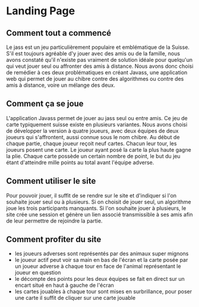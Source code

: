 
# Landing Page

## Comment tout a commencé
Le jass est un jeu particulièrement populaire et emblématique de la Suisse. S'il est toujours agréable d'y jouer avec des amis ou de la famille, nous avons constaté qu'il n'existe pas vraiment de
solution idéale pour quelqu'un qui veut jouer seul ou affronter des amis à distance. Nous avons donc choisi de remédier à ces deux problématiques en créant Javass,
une application web qui permet de jouer au chibre contre des algorithmes ou contre des amis à distance, voire un mélange des deux.

## Comment ça se joue
L'application Javass permet de jouer au jass seul ou entre amis. Ce jeu de carte typiquement suisse existe en plusieurs variantes. 
Nous avons choisi de développer la version à quatre joueurs, avec deux équipes de deux joueurs qui s'affrontent, aussi connue sous le nom chibre.
Au début de chaque partie, chaque joueur reçoit neuf cartes. Chacun leur tour, les joueurs posent une carte. Le joueur ayant posé la carte la plus haute gagne la plie. 
Chaque carte possède un certain nombre de point, le but du jeu étant d'atteindre mille points au total avant l'équipe adverse. 

## Comment utiliser le site
Pour pouvoir jouer, il suffit de se rendre sur le site et d'indiquer si l'on souhaite jouer seul ou à plusieurs. Si on choisit de jouer seul, un algorithme 
joue les trois participants manquants. 
Si l'on souhaite jouer à plusieurs, le site crée une session et génère un lien associé transmissible à ses amis afin de leur permettre de rejoindre la partie. 

## Comment profiter du site
- les joueurs adverses sont représentés par des animaux super mignons
- le joueur actif peut voir sa main en bas de l'écran et la carte posée par un joueur adverse à chaque tour en face de l'animal représentant le joueur en question
- le décompte des points pour les deux équipes se fait en direct sur un encart situé en haut à gauche de l'écran
- les cartes jouables à chaque tour sont mises en surbrillance, pour poser une carte il suffit de cliquer sur une carte jouable 
